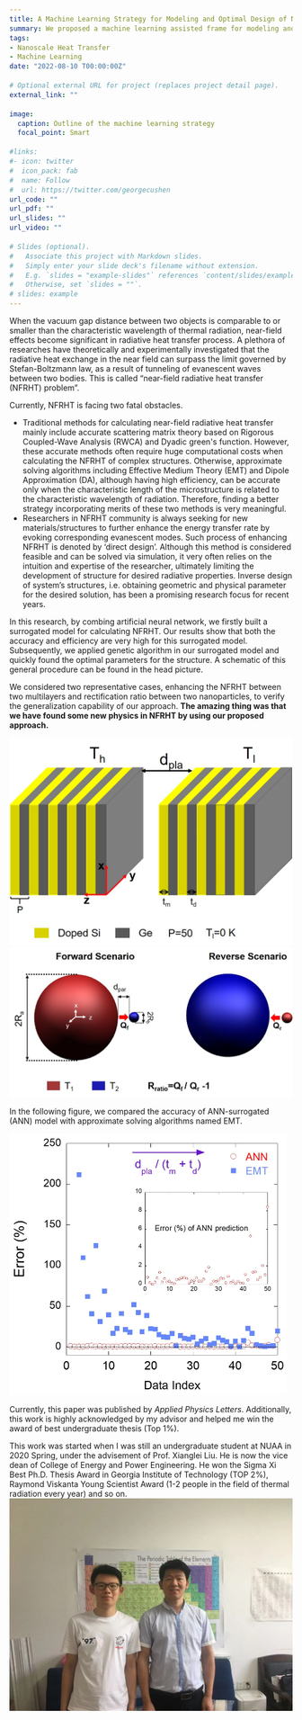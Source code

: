 ```yaml
---
title: A Machine Learning Strategy for Modeling and Optimal Design of Near-Field Radiative Heat Transfer
summary: We proposed a machine learning assisted frame for modeling and optimal design of problems in near-field radiative heat transfer.
tags:
- Nanoscale Heat Transfer
- Machine Learning
date: "2022-08-10 T00:00:00Z"

# Optional external URL for project (replaces project detail page).
external_link: ""

image:
  caption: Outline of the machine learning strategy
  focal_point: Smart

#links:
#- icon: twitter
#  icon_pack: fab
#  name: Follow
#  url: https://twitter.com/georgecushen
url_code: ""
url_pdf: ""
url_slides: ""
url_video: ""

# Slides (optional).
#   Associate this project with Markdown slides.
#   Simply enter your slide deck's filename without extension.
#   E.g. `slides = "example-slides"` references `content/slides/example-slides.md`.
#   Otherwise, set `slides = ""`.
# slides: example
---
```


When the vacuum gap distance between two objects is comparable to or smaller than the characteristic wavelength of thermal radiation, near-field effects become significant in radiative heat transfer process. A plethora of researches have theoretically and experimentally investigated that the radiative heat exchange in the near field can surpass the limit governed by Stefan-Boltzmann law, as a result of tunneling of evanescent waves between two bodies. This is called “near-field radiative heat transfer (NFRHT) problem”.

Currently, NFRHT is facing two fatal obstacles. 

- Traditional methods for calculating near-field radiative heat transfer mainly include accurate scattering matrix theory based on Rigorous Coupled-Wave Analysis (RWCA) and Dyadic green's function. However, these accurate methods often require huge computational costs when calculating the NFRHT of complex structures. Otherwise, approximate solving algorithms including Effective Medium Theory (EMT) and Dipole Approximation (DA), although having high efficiency, can be accurate only when the characteristic length of the microstructure is related to the characteristic wavelength of radiation. Therefore, finding a better strategy incorporating merits of these two methods is very meaningful.
- Researchers in NFRHT community is always seeking for new materials/structures to further enhance the energy transfer rate by evoking corresponding evanescent modes. Such process of enhancing NFRHT is denoted by ‘direct design’. Although this method is considered feasible and can be solved via simulation, it very often relies on the intuition and expertise of the researcher, ultimately limiting the development of structure for desired radiative properties. Inverse design of system’s structures, i.e. obtaining geometric and physical parameter for the desired solution, has been a promising research focus for recent years.

In this research, by combing artificial neural network, we firstly built a surrogated model for calculating NFRHT. Our results show that both the accuracy and efficiency are very high for this surrogated model. Subsequently, we applied genetic algorithm in our surrogated model and quickly found the optimal parameters for the structure. A schematic of this general procedure can be found in the head picture. 

We considered two representative cases, enhancing the NFRHT between two multilayers and rectification ratio between two nanoparticles, to verify the generalization capability of our approach. __The amazing thing was that we have found some new physics in NFRHT by using our proposed approach.__

<img src="./photo/2.jpg" alt="2" style="zoom:50%;" />

<img src="./photo/4.jpg" alt="4" style="zoom:50%;" />

In the following figure, we compared the accuracy of ANN-surrogated (ANN) model with approximate solving algorithms named EMT. 

<img src="./photo/1.jpg" alt="1" style="zoom:50%;" />

Currently, this paper was published by *Applied Physics Letters*. Additionally, this work is highly acknowledged by my advisor and helped me win the award of best undergraduate thesis (Top 1%). 

This work was started when I was still an undergraduate student at NUAA in 2020 Spring, under the advisement of Prof. Xianglei Liu. He is now the vice dean of College of Energy and Power Engineering. He won the Sigma Xi Best Ph.D. Thesis Award in Georgia Institute of Technology (TOP 2%),  Raymond Viskanta Young Scientist Award (1-2 people in the field of thermal radiation every year) and so on.<img src="./photo/7.jpg" alt="7" style="zoom:50%;" />
